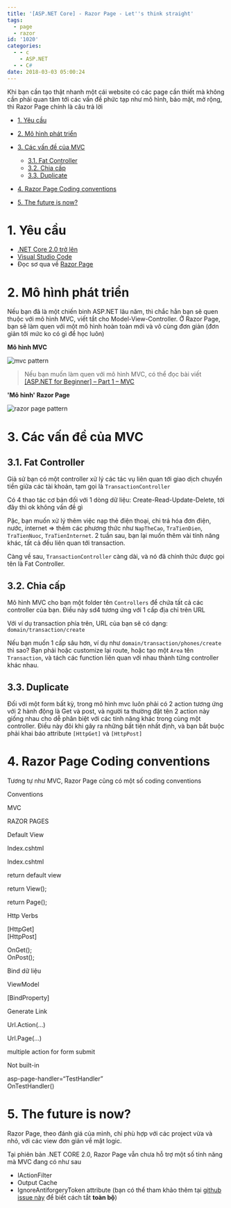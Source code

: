 ```yaml
---
title: '[ASP.NET Core] - Razor Page - Let''s think straight'
tags:
  - page
  - razor
id: '1020'
categories:
  - - c
    - ASP.NET
  - - C#
date: 2018-03-03 05:00:24
---
```


Khi bạn cần tạo thật nhanh một cái website có các page cần thiết mà không cần phải quan tâm tới các vấn đề phức tạp như mô hình, bảo mật, mở rộng, thì Razor Page chính là câu trả lời
<!-- more -->
*   [1\. Yêu cầu](#1-yêu-cầu)
*   [2\. Mô hình phát triển](#2-mô-hình-phát-triển)
*   [3\. Các vấn đề của MVC](#3-các-vấn-đề-của-mvc)
    
    *   [3.1. Fat Controller](#31-fat-controller)
    *   [3.2. Chia cấp](#32-chia-cấp)
    *   [3.3. Duplicate](#33-duplicate)
*   [4\. Razor Page Coding conventions](#4-razor-page-coding-conventions)
*   [5\. The future is now?](#5-the-future-is-now)

# 1\. Yêu cầu

*   [.NET Core 2.0 trở lên](https://www.microsoft.com/net/download)
*   [Visual Studio Code](https://code.visualstudio.com/)
*   Đọc sơ qua về [Razor Page](https://docs.microsoft.com/en-us/aspnet/core/mvc/razor-pages/?tabs=visual-studio)

# 2\. Mô hình phát triển

Nếu bạn đã là một chiến binh ASP.NET lâu năm, thì chắc hẳn bạn sẽ quen thuộc với mô hình MVC, viết tắt cho Model-View-Controller. Ở Razor Page, bạn sẽ làm quen với một mô hình hoàn toàn mới và vô cùng đơn giản (đơn giản tới mức ko có gì để học luôn)

**Mô hình MVC**

![mvc pattern](https://farm1.staticflickr.com/794/39482986360_fe3ba6ff76_o.png)

> Nếu bạn muốn làm quen với mô hình MVC, có thể đọc bài viết [\[ASP.NET for Beginner\] – Part 1 – MVC](https://coding4food.net/2018/03/04/asp-net-for-beginner-part-1-mvc/)

**'Mô hình' Razor Page**

![razor page pattern](https://farm1.staticflickr.com/822/40395935845_bdb4073f2f_o.png)

# 3\. Các vấn đề của MVC

## 3.1. Fat Controller

Giả sử bạn có một controller xử lý các tác vụ liên quan tới giao dịch chuyển tiền giữa các tài khoản, tạm gọi là `TransactionController`

Có 4 thao tác cơ bản đối với 1 dòng dữ liệu: Create-Read-Update-Delete, tới đây thì ok không vấn đề gì

Pặc, bạn muốn xử lý thêm việc nạp thẻ điện thoại, chi trả hóa đơn điện, nước, internet => thêm các phương thức như `NapTheCao`, `TraTienDien`, `TraTienNuoc`, `TraTienInternet`. 2 tuần sau, bạn lại muốn thêm vài tính năng khác, tất cả đều liên quan tới transaction.

Càng về sau, `TransactionController` càng dài, và nó đã chính thức được gọi tên là Fat Controller.

## 3.2. Chia cấp

Mô hình MVC cho bạn một folder tên `Controllers` để chứa tất cả các controller của bạn. Điều này sd4 tương ứng với 1 cấp địa chỉ trên URL

Với ví dụ transaction phía trên, URL của bạn sẽ có dạng: `domain/transaction/create`

Nếu bạn muốn 1 cấp sâu hơn, ví dụ như `domain/transaction/phones/create` thì sao? Bạn phải hoặc customize lại route, hoặc tạo một `Area` tên `Transaction`, và tách các function liên quan với nhau thành từng controller khác nhau.

## 3.3. Duplicate

Đối với một form bất kỳ, trong mô hình mvc luôn phải có 2 action tương ứng với 2 hành động là Get và post, và người ta thường đặt tên 2 action này giống nhau cho dễ phân biệt với các tính năng khác trong cùng một controller. Điều này đôi khi gây ra những bất tiện nhất định, và bạn bắt buộc phải khai báo attribute `[HttpGet]` và `[HttpPost]`

# 4\. Razor Page Coding conventions

Tương tự như MVC, Razor Page cũng có một số coding conventions

Conventions

MVC

RAZOR PAGES

Default View

Index.cshtml

Index.cshtml

return default view

return View();

return Page();

Http Verbs

\[HttpGet\]  
\[HttpPost\]

OnGet();  
OnPost();

Bind dữ liệu

ViewModel

\[BindProperty\]

Generate Link

Url.Action(...)

Url.Page(...)

multiple action for form submit

Not built-in

asp-page-handler=“TestHandler”  
OnTestHandler()

# 5\. The future is now?

Razor Page, theo đánh giá của mình, chỉ phù hợp với các project vừa và nhỏ, với các view đơn giản về mật logic.

Tại phiên bản .NET CORE 2.0, Razor Page vẫn chưa hỗ trợ một số tính năng mà MVC đang có như sau

*   IActionFilter
*   Output Cache
*   IgnoreAntiforgeryToken attribute (bạn có thể tham khảo thêm tại [github issue này](https://github.com/aspnet/Mvc/issues/7012) để biết cách tắt **toàn bộ**)